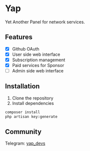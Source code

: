 # Yap

Yet Another Panel for network services.

## Features

- [x] Github OAuth
- [x] User side web interface
- [x] Subscription management
- [x] Paid services for Sponsor
- [ ] Admin side web interface

## Installation

1. Clone the repository
2. Install dependencies
```bash
composer install
php artisan key:generate
```

## Community

Telegram: [yap_devs](https://t.me/yap_devs)
